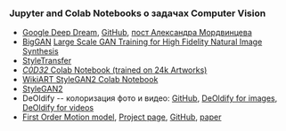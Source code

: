 ### Jupyter and Colab Notebooks о задачах Computer Vision
- [Google Deep Dream](https://colab.research.google.com/github/tensorflow/docs/blob/master/site/en/tutorials/generative/deepdream.ipynb), [GitHub](https://github.com/tensorflow/docs/blob/master/site/en/tutorials/generative/deepdream.ipynb), [пост Александра Мордвинцева](https://ai.googleblog.com/2015/06/inceptionism-going-deeper-into-neural.html)
- [BigGAN](https://colab.research.google.com/github/tensorflow/hub/blob/master/examples/colab/biggan_generation_with_tf_hub.ipynb) [Large Scale GAN Training for High Fidelity Natural Image Synthesis](https://arxiv.org/abs/1809.11096)
- [StyleTransfer](https://colab.research.google.com/github/tensorflow/lucid/blob/master/notebooks/differentiable-parameterizations/style_transfer_2d.ipynb)
- [_C0D32_ Colab Notebook (trained on 24k Artworks)](https://colab.research.google.com/drive/1cFKK0CBnev2BF8z9BOHxePk7E-f7TtUi)
- [WikiART StyleGAN2 Colab Notebook](https://colab.research.google.com/github/Norod/my-colab-experiments/blob/master/WikiArt_Example_Generation_By_Peter_Baylies.ipynb)
- [StyleGAN2](https://colab.research.google.com/drive/1ShgW6wohEFQtqs_znMna3dzrcVoABKIH)
- DeOldify -- колоризация фото и видео: [GitHub](https://github.com/jantic/DeOldify), [DeOldify for images](https://colab.research.google.com/github/jantic/DeOldify/blob/master/ImageColorizerColab.ipynb), [DeOldify for videos](https://colab.research.google.com/github/jantic/DeOldify/blob/master/VideoColorizerColab.ipynb)
- [First Order Motion model](https://colab.research.google.com/github/AliaksandrSiarohin/first-order-model/blob/master/demo.ipynb#scrollTo=UCMFMJV7K-ag), [Project page](https://aliaksandrsiarohin.github.io/first-order-model-website/), [GitHub](https://github.com/AliaksandrSiarohin/first-order-model), [paper](http://papers.nips.cc/paper/8935-first-order-motion-model-for-image-animation)
